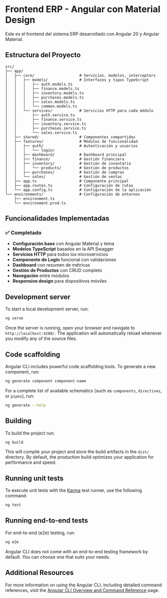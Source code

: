 # Frontend ERP - Angular con Material Design

Este es el frontend del sistema ERP desarrollado con Angular 20 y Angular Material.

## Estructura del Proyecto

```
src/
├── app/
│   ├── core/                    # Servicios, modelos, interceptors
│   │   ├── models/              # Interfaces y tipos TypeScript
│   │   │   ├── auth.models.ts
│   │   │   ├── finance.models.ts
│   │   │   ├── inventory.models.ts
│   │   │   ├── purchases.models.ts
│   │   │   ├── sales.models.ts
│   │   │   └── common.models.ts
│   │   └── services/            # Servicios HTTP para cada módulo
│   │       ├── auth.service.ts
│   │       ├── finance.service.ts
│   │       ├── inventory.service.ts
│   │       ├── purchases.service.ts
│   │       └── sales.service.ts
│   ├── shared/                  # Componentes compartidos
│   ├── features/                # Módulos de funcionalidad
│   │   ├── auth/                # Autenticación y usuarios
│   │   │   └── login/
│   │   ├── dashboard/           # Dashboard principal
│   │   ├── finance/             # Gestión financiera
│   │   ├── inventory/           # Gestión de inventario
│   │   │   └── products/        # Gestión de productos
│   │   ├── purchases/           # Gestión de compras
│   │   └── sales/               # Gestión de ventas
│   ├── app.ts                   # Componente principal
│   ├── app.routes.ts            # Configuración de rutas
│   └── app.config.ts            # Configuración de la aplicación
└── environments/                # Configuración de entornos
    ├── environment.ts
    └── environment.prod.ts
```

## Funcionalidades Implementadas

### ✅ Completado
- **Configuración base** con Angular Material y tema
- **Modelos TypeScript** basados en la API Swagger
- **Servicios HTTP** para todos los microservicios
- **Componente de Login** funcional con validaciones
- **Dashboard** con resumen de métricas
- **Gestión de Productos** con CRUD completo
- **Navegación** entre módulos
- **Responsive design** para dispositivos móviles

## Development server

To start a local development server, run:

```bash
ng serve
```

Once the server is running, open your browser and navigate to `http://localhost:4200/`. The application will automatically reload whenever you modify any of the source files.

## Code scaffolding

Angular CLI includes powerful code scaffolding tools. To generate a new component, run:

```bash
ng generate component component-name
```

For a complete list of available schematics (such as `components`, `directives`, or `pipes`), run:

```bash
ng generate --help
```

## Building

To build the project run:

```bash
ng build
```

This will compile your project and store the build artifacts in the `dist/` directory. By default, the production build optimizes your application for performance and speed.

## Running unit tests

To execute unit tests with the [Karma](https://karma-runner.github.io) test runner, use the following command:

```bash
ng test
```

## Running end-to-end tests

For end-to-end (e2e) testing, run:

```bash
ng e2e
```

Angular CLI does not come with an end-to-end testing framework by default. You can choose one that suits your needs.

## Additional Resources

For more information on using the Angular CLI, including detailed command references, visit the [Angular CLI Overview and Command Reference](https://angular.dev/tools/cli) page.
